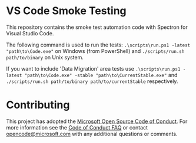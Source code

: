 # VS Code Smoke Testing
This repository contains the smoke test automation code with Spectron for Visual Studio Code.

The following command is used to run the tests: `.\scripts\run.ps1 -latest "path\to\Code.exe"` on Windows (from PowerShell) and `./scripts/run.sh path/to/binary` on Unix system.

If you want to include 'Data Migration' area tests use  `.\scripts\run.ps1 -latest "path\to\Code.exe" -stable "path\to\CurrentStable.exe"` and `./scripts/run.sh path/to/binary path/to/currentStable` respectively.

# Contributing

This project has adopted the [Microsoft Open Source Code of Conduct](https://opensource.microsoft.com/codeofconduct/). For more information see the [Code of Conduct FAQ](https://opensource.microsoft.com/codeofconduct/faq/) or contact [opencode@microsoft.com](mailto:opencode@microsoft.com) with any additional questions or comments.
